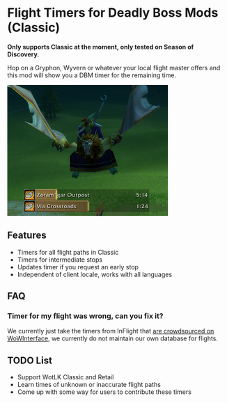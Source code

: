 # Flight Timers for Deadly Boss Mods (Classic)

**Only supports Classic at the moment, only tested on Season of Discovery.**

Hop on a Gryphon, Wyvern or whatever your local flight master offers and this mod will show you a DBM timer for the remaining time.

![](./Screenshot.png)

## Features

* Timers for all flight paths in Classic
* Timers for intermediate stops
* Updates timer if you request an early stop
* Independent of client locale, works with all languages

## FAQ

### Timer for my flight was wrong, can you fix it?
We currently just take the timers from InFlight that [are crowdsourced on WoWInterface](https://www.wowinterface.com/forums/showthread.php?t=18997&page=27), we currently do not maintain our own database for flights.


## TODO List

* Support WotLK Classic and Retail
* Learn times of unknown or inaccurate flight paths
* Come up with some way for users to contribute these timers